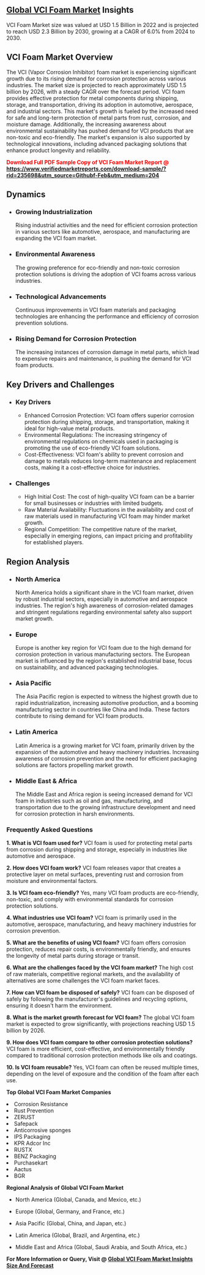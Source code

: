 <h2><a href="https://www.verifiedmarketreports.com/download-sample/?rid=235698&amp;utm_source=Githubf&amp;utm_medium=204" target="_blank">Global VCI Foam Market</a> Insights</h2><p>VCI Foam Market size was valued at USD 1.5 Billion in 2022 and is projected to reach USD 2.3 Billion by 2030, growing at a CAGR of 6.0% from 2024 to 2030.</p><p> <h2>VCI Foam Market Overview</h2> <p>The VCI (Vapor Corrosion Inhibitor) foam market is experiencing significant growth due to its rising demand for corrosion protection across various industries. The market size is projected to reach approximately USD 1.5 billion by 2026, with a steady CAGR over the forecast period. VCI foam provides effective protection for metal components during shipping, storage, and transportation, driving its adoption in automotive, aerospace, and industrial sectors. This market's growth is fueled by the increased need for safe and long-term protection of metal parts from rust, corrosion, and moisture damage. Additionally, the increasing awareness about environmental sustainability has pushed demand for VCI products that are non-toxic and eco-friendly. The market's expansion is also supported by technological innovations, including advanced packaging solutions that enhance product longevity and reliability. </p> <p><strong><p><span class=""><span style="color: #ff0000;"><strong>Download Full PDF Sample Copy of VCI Foam Market Report</strong> @ </span><a href="https://www.verifiedmarketreports.com/download-sample/?rid=235698&amp;utm_source=Githubf-Feb&amp;utm_medium=204" target="_blank">https://www.verifiedmarketreports.com/download-sample/?rid=235698&amp;utm_source=Githubf-Feb&amp;utm_medium=204</a></span></p></strong></p> <h2>Dynamics</h2> <ul> <li><h3>Growing Industrialization</h3> Rising industrial activities and the need for efficient corrosion protection in various sectors like automotive, aerospace, and manufacturing are expanding the VCI foam market.</li> <li><h3>Environmental Awareness</h3> The growing preference for eco-friendly and non-toxic corrosion protection solutions is driving the adoption of VCI foams across various industries.</li> <li><h3>Technological Advancements</h3> Continuous improvements in VCI foam materials and packaging technologies are enhancing the performance and efficiency of corrosion prevention solutions.</li> <li><h3>Rising Demand for Corrosion Protection</h3> The increasing instances of corrosion damage in metal parts, which lead to expensive repairs and maintenance, is pushing the demand for VCI foam products.</li> </ul> <h2>Key Drivers and Challenges</h2> <ul> <li><h3>Key Drivers</h3> <ul> <li>Enhanced Corrosion Protection: VCI foam offers superior corrosion protection during shipping, storage, and transportation, making it ideal for high-value metal products.</li> <li>Environmental Regulations: The increasing stringency of environmental regulations on chemicals used in packaging is promoting the use of eco-friendly VCI foam solutions.</li> <li>Cost-Effectiveness: VCI foam's ability to prevent corrosion and damage to metals reduces long-term maintenance and replacement costs, making it a cost-effective choice for industries.</li> </ul> </li> <li><h3>Challenges</h3> <ul> <li>High Initial Cost: The cost of high-quality VCI foam can be a barrier for small businesses or industries with limited budgets.</li> <li>Raw Material Availability: Fluctuations in the availability and cost of raw materials used in manufacturing VCI foam may hinder market growth.</li> <li>Regional Competition: The competitive nature of the market, especially in emerging regions, can impact pricing and profitability for established players.</li> </ul> </li> </ul> <h2>Region Analysis</h2> <ul> <li><h3>North America</h3> North America holds a significant share in the VCI foam market, driven by robust industrial sectors, especially in automotive and aerospace industries. The region's high awareness of corrosion-related damages and stringent regulations regarding environmental safety also support market growth.</li> <li><h3>Europe</h3> Europe is another key region for VCI foam due to the high demand for corrosion protection in various manufacturing sectors. The European market is influenced by the region's established industrial base, focus on sustainability, and advanced packaging technologies.</li> <li><h3>Asia Pacific</h3> The Asia Pacific region is expected to witness the highest growth due to rapid industrialization, increasing automotive production, and a booming manufacturing sector in countries like China and India. These factors contribute to rising demand for VCI foam products.</li> <li><h3>Latin America</h3> Latin America is a growing market for VCI foam, primarily driven by the expansion of the automotive and heavy machinery industries. Increasing awareness of corrosion prevention and the need for efficient packaging solutions are factors propelling market growth.</li> <li><h3>Middle East & Africa</h3> The Middle East and Africa region is seeing increased demand for VCI foam in industries such as oil and gas, manufacturing, and transportation due to the growing infrastructure development and need for corrosion protection in harsh environments.</li> </ul> <h3>Frequently Asked Questions</h3> <p><strong>1. What is VCI foam used for?</strong> VCI foam is used for protecting metal parts from corrosion during shipping and storage, especially in industries like automotive and aerospace.</p> <p><strong>2. How does VCI foam work?</strong> VCI foam releases vapor that creates a protective layer on metal surfaces, preventing rust and corrosion from moisture and environmental factors.</p> <p><strong>3. Is VCI foam eco-friendly?</strong> Yes, many VCI foam products are eco-friendly, non-toxic, and comply with environmental standards for corrosion protection solutions.</p> <p><strong>4. What industries use VCI foam?</strong> VCI foam is primarily used in the automotive, aerospace, manufacturing, and heavy machinery industries for corrosion prevention.</p> <p><strong>5. What are the benefits of using VCI foam?</strong> VCI foam offers corrosion protection, reduces repair costs, is environmentally friendly, and ensures the longevity of metal parts during storage or transit.</p> <p><strong>6. What are the challenges faced by the VCI foam market?</strong> The high cost of raw materials, competitive regional markets, and the availability of alternatives are some challenges the VCI foam market faces.</p> <p><strong>7. How can VCI foam be disposed of safely?</strong> VCI foam can be disposed of safely by following the manufacturer's guidelines and recycling options, ensuring it doesn't harm the environment.</p> <p><strong>8. What is the market growth forecast for VCI foam?</strong> The global VCI foam market is expected to grow significantly, with projections reaching USD 1.5 billion by 2026.</p> <p><strong>9. How does VCI foam compare to other corrosion protection solutions?</strong> VCI foam is more efficient, cost-effective, and environmentally friendly compared to traditional corrosion protection methods like oils and coatings.</p> <p><strong>10. Is VCI foam reusable?</strong> Yes, VCI foam can often be reused multiple times, depending on the level of exposure and the condition of the foam after each use.</p> </p><p><strong>Top Global VCI Foam Market Companies</strong></p><div data-test-id=""><p><li>Corrosion Resistance</li><li> Rust Prevention</li><li> ZERUST</li><li> Safepack</li><li> Anticorrosive sponges</li><li> IPS Packaging</li><li> KPR Adcor Inc</li><li> RUSTX</li><li> BENZ Packaging</li><li> Purchasekart</li><li> Aactus</li><li> BGR</li></p><div><strong>Regional Analysis of&nbsp;Global VCI Foam Market</strong></div><ul><li dir="ltr"><p dir="ltr">North America&nbsp;(Global, Canada, and Mexico, etc.)</p></li><li dir="ltr"><p dir="ltr">Europe (Global, Germany, and France, etc.)</p></li><li dir="ltr"><p dir="ltr">Asia Pacific&nbsp;(Global, China, and Japan, etc.)</p></li><li dir="ltr"><p dir="ltr">Latin America&nbsp;(Global, Brazil, and Argentina, etc.)</p></li><li dir="ltr">Middle East and Africa&nbsp;(Global, Saudi Arabia, and South Africa, etc.)</li></ul><p><strong>For More Information or Query, Visit @&nbsp;</strong><strong><a href="https://www.verifiedmarketreports.com/product/vci-foam-market/?utm_source=Githubf&amp;utm_medium=204" target="_blank">Global VCI Foam Market Insights Size And Forecast</a></strong></p></div>
